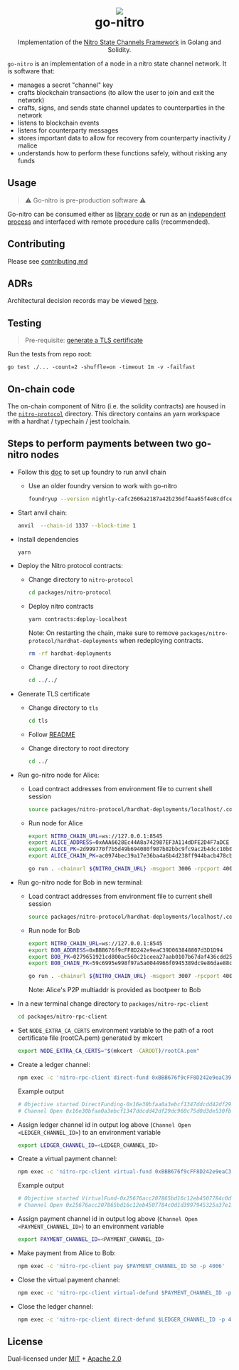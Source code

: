 <h1 align="center">
<div><img src="https://statechannels.org/favicon.ico"><br>
go-nitro
</h1>

<p align="center">Implementation of the <a href="https://docs.statechannels.org">Nitro State Channels Framework</a> in Golang and Solidity.</p>

`go-nitro` is an implementation of a node in a nitro state channel network. It is software that:

- manages a secret "channel" key
- crafts blockchain transactions (to allow the user to join and exit the network)
- crafts, signs, and sends state channel updates to counterparties in the network
- listens to blockchain events
- listens for counterparty messages
- stores important data to allow for recovery from counterparty inactivity / malice
- understands how to perform these functions safely, without risking any funds

## Usage

> ⚠️ Go-nitro is pre-production software ⚠️

Go-nitro can be consumed either as [library code](./node/readme.md) or run as an [independent process](./doc.go) and interfaced with remote procedure calls (recommended).

## Contributing

Please see [contributing.md](./contributing.md)

## ADRs

Architectural decision records may be viewed [here](./.adr/0000-adrs.md).

## Testing

> Pre-requisite: [generate a TLS certificate](./tls/readme.md)

Run the tests from repo root:

```
go test ./... -count=2 -shuffle=on -timeout 1m -v -failfast
```

## On-chain code

The on-chain component of Nitro (i.e. the solidity contracts) are housed in the [`nitro-protocol`](./packages/nitro-protocol/readme.md) directory. This directory contains an yarn workspace with a hardhat / typechain / jest toolchain.

## Steps to perform payments between two go-nitro nodes

- Follow this [doc](https://book.getfoundry.sh/getting-started/installation) to set up foundry to run anvil chain

  - Use an older foundry version to work with go-nitro

    ```bash
    foundryup --version nightly-cafc2606a2187a42b236df4aa65f4e8cdfcea970
    ```

- Start anvil chain:

    ```bash
    anvil  --chain-id 1337 --block-time 1
    ```

- Install dependencies

    ```bash
    yarn
    ```

- Deploy the Nitro protocol contracts:

  - Change directory to `nitro-protocol`

    ```bash
    cd packages/nitro-protocol

    ```

  - Deploy nitro contracts

    ```bash
    yarn contracts:deploy-localhost
    ```

    Note: On restarting the chain, make sure to remove `packages/nitro-protocol/hardhat-deployments` when redeploying contracts.

    ```bash
    rm -rf hardhat-deployments
    ```

  - Change directory to root directory

      ```bash
      cd ../../
      ```

- Generate TLS certificate

  - Change directory to `tls`

    ```bash
    cd tls
    ```

  - Follow [README](tls/readme.md)

  - Change directory to root directory

      ```bash
      cd ../
      ```

- Run go-nitro node for Alice:

  - Load contract addresses from environment file to current shell session

    ```bash
    source packages/nitro-protocol/hardhat-deployments/localhost/.contracts.env
    ```

  - Run node for Alice

    ```bash
    export NITRO_CHAIN_URL=ws://127.0.0.1:8545
    export ALICE_ADDRESS=0xAAA6628Ec44A8a742987EF3A114dDFE2D4F7aDCE
    export ALICE_PK=2d999770f7b5d49b694080f987b82bbc9fc9ac2b4dcc10b0f8aba7d700f69c6d
    export ALICE_CHAIN_PK=ac0974bec39a17e36ba4a6b4d238ff944bacb478cbed5efcae784d7bf4f2ff80

    go run . -chainurl ${NITRO_CHAIN_URL} -msgport 3006 -rpcport 4006 -pk $ALICE_PK -chainpk $ALICE_CHAIN_PK -naaddress $NA_ADDRESS -vpaaddress $VPA_ADDRESS -caaddress $CA_ADDRESS -tlskeyfilepath ./tls/statechannels.org_key.pem -tlscertfilepath ./tls/statechannels.org.pem
    ```

- Run go-nitro node for Bob in new terminal:

  - Load contract addresses from environment file to current shell session

    ```bash
    source packages/nitro-protocol/hardhat-deployments/localhost/.contracts.env
    ```

  - Run node for Bob

    ```bash
    export NITRO_CHAIN_URL=ws://127.0.0.1:8545
    export BOB_ADDRESS=0xBBB676f9cFF8D242e9eaC39D063848807d3D1D94
    export BOB_PK=0279651921cd800ac560c21ceea27aab0107b67daf436cdd25ce84cad30159b4
    export BOB_CHAIN_PK=59c6995e998f97a5a0044966f0945389dc9e86dae88c7a8412f4603b6b78690d

    go run . -chainurl ${NITRO_CHAIN_URL} -msgport 3007 -rpcport 4007 -pk $BOB_PK -chainpk $BOB_CHAIN_PK -naaddress $NA_ADDRESS -vpaaddress $VPA_ADDRESS -caaddress $CA_ADDRESS  -bootpeers "/ip4/127.0.0.1/tcp/3006/p2p/16Uiu2HAmSjXJqsyBJgcBUU2HQmykxGseafSatbpq5471XmuaUqyv" -tlskeyfilepath ./tls/statechannels.org_key.pem -tlscertfilepath ./tls/statechannels.org.pem
    ```

    Note: Alice's P2P multiaddr is provided as bootpeer to Bob

- In a new terminal change directory to `packages/nitro-rpc-client`

    ```bash
    cd packages/nitro-rpc-client
    ```

- Set `NODE_EXTRA_CA_CERTS` environment variable to the path of a root certificate file (rootCA.pem) generated by mkcert

    ```bash
    export NODE_EXTRA_CA_CERTS="$(mkcert -CAROOT)/rootCA.pem"
    ```

- Create a ledger channel:

    ```bash
    npm exec -c 'nitro-rpc-client direct-fund 0xBBB676f9cFF8D242e9eaC39D063848807d3D1D94 -p 4006'
    ```

    Example output

    ```bash
    # Objective started DirectFunding-0x16e30bfaa0a3ebcf1347ddcdd42df29dc960c75d0d3de530fb69ec0cbeebd8fa
    # Channel Open 0x16e30bfaa0a3ebcf1347ddcdd42df29dc960c75d0d3de530fb69ec0cbeebd8fa
    ```

- Assign ledger channel id in output log above (`Channel Open <LEDGER_CHANNEL_ID>`) to an environment variable

    ```bash
    export LEDGER_CHANNEL_ID=<LEDGER_CHANNEL_ID>
    ```

- Create a virtual payment channel:

    ```bash
    npm exec -c 'nitro-rpc-client virtual-fund 0xBBB676f9cFF8D242e9eaC39D063848807d3D1D94 -p 4006'
    ```

     Example output

    ```bash
    # Objective started VirtualFund-0x25676acc207865bd16c12eb4507784c0d1d3997945325a37e131d985a879bdab
    # Channel Open 0x25676acc207865bd16c12eb4507784c0d1d3997945325a37e131d985a879bdab
    ```

- Assign payment channel id in output log above (`Channel Open <PAYMENT_CHANNEL_ID>`) to an environment variable

    ```bash
    export PAYMENT_CHANNEL_ID=<PAYMENT_CHANNEL_ID>
    ```

- Make payment from Alice to Bob:

    ```bash
    npm exec -c 'nitro-rpc-client pay $PAYMENT_CHANNEL_ID 50 -p 4006'
    ```

- Close the virtual payment channel:

    ```bash
    npm exec -c 'nitro-rpc-client virtual-defund $PAYMENT_CHANNEL_ID -p 4006'
    ```

- Close the ledger channel:

    ```bash
    npm exec -c 'nitro-rpc-client direct-defund $LEDGER_CHANNEL_ID -p 4006'
    ```

## License

Dual-licensed under [MIT](https://opensource.org/licenses/MIT) + [Apache 2.0](http://www.apache.org/licenses/LICENSE-2.0)
